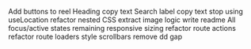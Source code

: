 Add buttons to reel
Heading copy text
Search label copy text
stop using useLocation
refactor nested CSS
extract image logic
write readme
All focus/active states
remaining responsive sizing
refactor route actions
refactor route loaders
style scrollbars
remove dd gap
